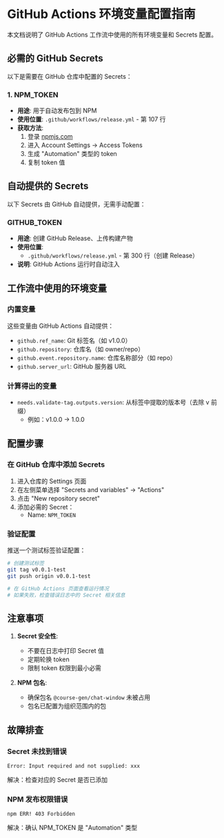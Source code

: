 # GitHub Actions 环境变量配置指南

本文档说明了 GitHub Actions 工作流中使用的所有环境变量和 Secrets 配置。

## 必需的 GitHub Secrets

以下是需要在 GitHub 仓库中配置的 Secrets：

### 1. NPM_TOKEN

- **用途**: 用于自动发布包到 NPM
- **使用位置**: `.github/workflows/release.yml` - 第 107 行
- **获取方法**:
  1. 登录 [npmjs.com](https://www.npmjs.com/)
  2. 进入 Account Settings → Access Tokens
  3. 生成 "Automation" 类型的 token
  4. 复制 token 值


## 自动提供的 Secrets

以下 Secrets 由 GitHub 自动提供，无需手动配置：

### GITHUB_TOKEN

- **用途**: 创建 GitHub Release、上传构建产物
- **使用位置**: 
  - `.github/workflows/release.yml` - 第 300 行（创建 Release）
- **说明**: GitHub Actions 运行时自动注入

## 工作流中使用的环境变量

### 内置变量

这些变量由 GitHub Actions 自动提供：

- `github.ref_name`: Git 标签名（如 v1.0.0）
- `github.repository`: 仓库名（如 owner/repo）
- `github.event.repository.name`: 仓库名称部分（如 repo）
- `github.server_url`: GitHub 服务器 URL

### 计算得出的变量

- `needs.validate-tag.outputs.version`: 从标签中提取的版本号（去除 v 前缀）
  - 例如：v1.0.0 → 1.0.0

## 配置步骤

### 在 GitHub 仓库中添加 Secrets

1. 进入仓库的 Settings 页面
2. 在左侧菜单选择 "Secrets and variables" → "Actions"
3. 点击 "New repository secret"
4. 添加必需的 Secret：
   - Name: `NPM_TOKEN`

### 验证配置

推送一个测试标签验证配置：

```bash
# 创建测试标签
git tag v0.0.1-test
git push origin v0.0.1-test

# 在 GitHub Actions 页面查看运行情况
# 如果失败，检查错误日志中的 Secret 相关信息
```

## 注意事项

1. **Secret 安全性**:
   - 不要在日志中打印 Secret 值
   - 定期轮换 token
   - 限制 token 权限到最小必需

2. **NPM 包名**:
   - 确保包名 `@course-gen/chat-window` 未被占用
   - 包名已配置为组织范围内的包

## 故障排查

### Secret 未找到错误

```
Error: Input required and not supplied: xxx
```
解决：检查对应的 Secret 是否已添加

### NPM 发布权限错误

```
npm ERR! 403 Forbidden
```
解决：确认 NPM_TOKEN 是 "Automation" 类型

